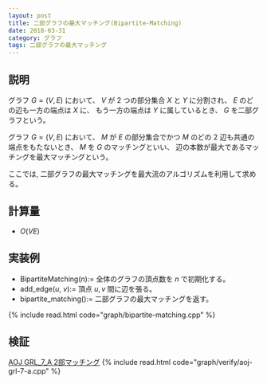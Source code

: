 ```yaml
---
layout: post
title: 二部グラフの最大マッチング(Bipartite-Matching)
date: 2018-03-31
category: グラフ
tags: 二部グラフの最大マッチング
---
```


## 説明
グラフ $G=(V, E)$ において、 $V$ が $2$ つの部分集合 $X$ と $Y$ に分割され、 $E$ のどの辺も一方の端点は $X$ に、 もう一方の端点は $Y$ に属しているとき、 $G$ を二部グラフという。

グラフ $G=(V, E)$ において、 $M$ が $E$ の部分集合でかつ $M$ のどの $2$ 辺も共通の端点をもたないとき、 $M$ を $G$ のマッチングといい、 辺の本数が最大であるマッチングを最大マッチングという。

ここでは, 二部グラフの最大マッチングを最大流のアルゴリズムを利用して求める。


## 計算量
* $O(V E)$

## 実装例

* BipartiteMatching($n$):= 全体のグラフの頂点数を $n$ で初期化する。
* add_edge($u$, $v$):= 頂点 $u, v$ 間に辺を張る。
* bipartite_matching():= 二部グラフの最大マッチングを返す。

{% include read.html  code="graph/bipartite-matching.cpp" %}

## 検証

[AOJ GRL_7_A 2部マッチング](http://judge.u-aizu.ac.jp/onlinejudge/description.jsp?id=GRL_7_A&lang=jp)
{% include read.html code="graph/verify/aoj-grl-7-a.cpp" %}
